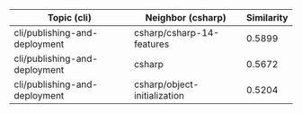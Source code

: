 | Topic (cli) | Neighbor (csharp) | Similarity |
|-------------|-------------------|------------|
| cli/publishing-and-deployment | csharp/csharp-14-features | 0.5899 |
| cli/publishing-and-deployment | csharp | 0.5672 |
| cli/publishing-and-deployment | csharp/object-initialization | 0.5204 |
